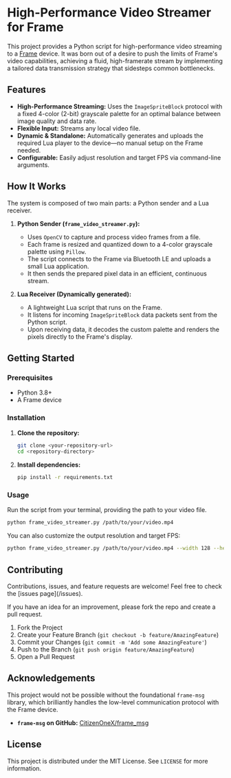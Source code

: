 # High-Performance Video Streamer for Frame

This project provides a Python script for high-performance video streaming to a [Frame](https://brilliant.xyz/products/frame) device. It was born out of a desire to push the limits of Frame's video capabilities, achieving a fluid, high-framerate stream by implementing a tailored data transmission strategy that sidesteps common bottlenecks.

## Features

-   **High-Performance Streaming:** Uses the `ImageSpriteBlock` protocol with a fixed 4-color (2-bit) grayscale palette for an optimal balance between image quality and data rate.
-   **Flexible Input:** Streams any local video file.
-   **Dynamic & Standalone:** Automatically generates and uploads the required Lua player to the device—no manual setup on the Frame needed.
-   **Configurable:** Easily adjust resolution and target FPS via command-line arguments.

## How It Works

The system is composed of two main parts: a Python sender and a Lua receiver.

1.  **Python Sender (`frame_video_streamer.py`):**
    *   Uses `OpenCV` to capture and process video frames from a file.
    *   Each frame is resized and quantized down to a 4-color grayscale palette using `Pillow`.
    *   The script connects to the Frame via Bluetooth LE and uploads a small Lua application.
    *   It then sends the prepared pixel data in an efficient, continuous stream.

2.  **Lua Receiver (Dynamically generated):**
    *   A lightweight Lua script that runs on the Frame.
    *   It listens for incoming `ImageSpriteBlock` data packets sent from the Python script.
    *   Upon receiving data, it decodes the custom palette and renders the pixels directly to the Frame's display.

## Getting Started

### Prerequisites

-   Python 3.8+
-   A Frame device

### Installation

1.  **Clone the repository:**
    ```bash
    git clone <your-repository-url>
    cd <repository-directory>
    ```

2.  **Install dependencies:**
    ```bash
    pip install -r requirements.txt
    ```

### Usage

Run the script from your terminal, providing the path to your video file.

```bash
python frame_video_streamer.py /path/to/your/video.mp4
```

You can also customize the output resolution and target FPS:

```bash
python frame_video_streamer.py /path/to/your/video.mp4 --width 128 --height 80 --fps 14
```

## Contributing

Contributions, issues, and feature requests are welcome! Feel free to check the [issues page](<your-repository-url>/issues).

If you have an idea for an improvement, please fork the repo and create a pull request.

1.  Fork the Project
2.  Create your Feature Branch (`git checkout -b feature/AmazingFeature`)
3.  Commit your Changes (`git commit -m 'Add some AmazingFeature'`)
4.  Push to the Branch (`git push origin feature/AmazingFeature`)
5.  Open a Pull Request

## Acknowledgements

This project would not be possible without the foundational `frame-msg` library, which brilliantly handles the low-level communication protocol with the Frame device.

-   **`frame-msg` on GitHub:** [CitizenOneX/frame_msg](https://github.com/CitizenOneX/frame_msg)

## License

This project is distributed under the MIT License. See `LICENSE` for more information. 